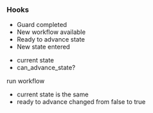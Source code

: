 ### Hooks
* Guard completed
* New workflow available
* Ready to advance state
* New state entered

- current state
- can_advance_state?

run workflow

- current state is the same
- ready to advance changed from false to true
